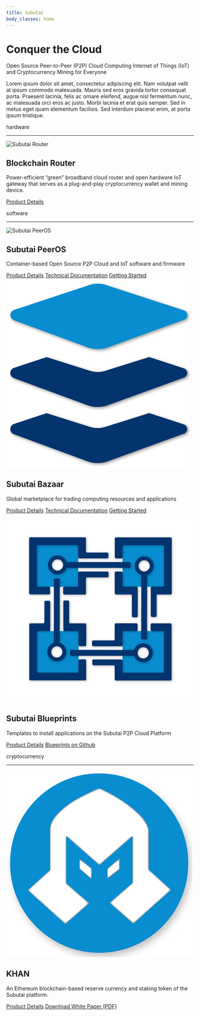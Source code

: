 ```yaml
---
title: Subutai
body_classes: home
---
```


<div class="banner" markdown="1">

<h1>Conquer the Cloud</h1>
<p>Open Source Peer-to-Peer (P2P) Cloud Computing Internet of Things (IoT) and Cryptocurrency Mining for Everyone</p>

<div class="arrowDown">
	<a href="#intro"><i class="fas fa-chevron-down"></i></a>
</div>

</div>
<!-- intro text -->
<div id="intro"></div>
<div class="darkBg">
	<div class="smallContainer">
		<p>Lorem ipsum dolor sit amet, consectetur adipiscing elit. Nam volutpat velit at ipsum commodo malesuada. Mauris sed eros gravida tortor consequat porta. Praesent lacinia, felis ac ornare eleifend, augue nisl fermentum nunc, ac malesuada orci eros ac justo. Morbi lacinia et erat quis semper. Sed in metus eget quam elementum facilisis. Sed interdum placerat enim, at porta ipsum tristique.</p>
	</div>
</div>
<!-- products -->
<section class="smallContainer" id="prodHome">
    <div class="prodSection-label">
        <p>hardware</p>
        <hr>
    </div>
	<!-- prod item -->
	<div class="prodWrap">
		<div class="prodImg-wrap">
			<img src="images/logo-router-shadow.png" alt="Subutai Router">
		</div>
		<div class="prodInfo-wrap">
			<h2>Blockchain Router</h2>
			<p>Power-efficient “green” broadband cloud router and open hardware IoT gateway that serves as a plug-and-play cryptocurrency wallet and mining device.</p>
			<div class="btnWrap">
				<a href="/subutai/website/products/subutai-router" class="btn">Product Details</a>
			</div>
		</div>
	</div>
	<div class="prodSection-label">
        <p>software</p>
        <hr>
    </div>
	<div class="prodWrap">
		<div class="prodImg-wrap">
			<img src="images/logo-peer-os-web-shadow.png" alt="Subutai PeerOS">
		</div>
		<div class="prodInfo-wrap">
			<h2>Subutai PeerOS</h2>
			<p>Container-based Open Source P2P Cloud and IoT software and firmware</p>
			<div class="btnWrap">
				<a href="/subutai/website/products/subutai-peeros" class="btn">Product Details</a>
				<a href="https://docs.subutai.io/working-with-subutai/using-peeros" target="_blank" class="btn">Technical Documentation</a>
				<a href="/subutai/website/getting-started" class="btn">Getting Started</a>
			</div>
		</div>
	</div>
	<div class="prodWrap">
		<div class="prodImg-wrap">
			<img src="user/pages/images/logo-bazaar-shadow.png" alt="Subutai Bazaar">
		</div>
		<div class="prodInfo-wrap">
			<h2>Subutai Bazaar</h2>
			<p>Global marketplace for trading computing resources and applications</p>
			<div class="btnWrap">
				<a href="/subutai/website/products/subutai-bazaar" class="btn">Product Details</a>
				<a href="https://docs.subutai.io/working-with-subutai/using-bazaar" target="_blank" class="btn">Technical Documentation</a>
				<a href="/subutai/website/getting-started" class="btn">Getting Started</a>
			</div>
		</div>
	</div>
	<div class="prodWrap">
		<div class="prodImg-wrap">
			<img src="user/pages/images/logo-blueprints-shadow-02.png" alt="Subutai Blueprints">
		</div>
		<div class="prodInfo-wrap">
			<h2>Subutai Blueprints</h2>
			<p>Templates to install applications on the Subutai P2P Cloud Platform</p>
			<div class="btnWrap">
				<a href="/subutai/website/products/subutai-blueprints" class="btn">Product Details</a>
				<a href="https://github.com/subutai-blueprints" target="_blank" class="btn">Blueprints on Github</a>
			</div>
		</div>
	</div>
	<div class="prodSection-label">
        <p>cryptocurrency</p>
        <hr>
    </div>
	<div class="prodWrap">
		<div class="prodImg-wrap">
			<img src="user/pages/images/icon-khan-md-shadow.png" alt="KHAN">
		</div>
		<div class="prodInfo-wrap">
			<h2>KHAN</h2>
			<p>An Ethereum blockchain-based reserve currency and staking token of the Subutai platform.</p>
			<div class="btnWrap">
				<a href="/subutai/website/products/khan" class="btn">Product Details</a>
				<a href="../images/technical-paper_executive_summary.pdf" class="btn">Download White Paper (PDF)</a>
			</div>
		</div>
	</div>

</section>


